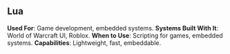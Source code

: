 ## Lua
**Used For**: Game development, embedded systems.
**Systems Built With It**: World of Warcraft UI, Roblox.
**When to Use**: Scripting for games, embedded systems.
**Capabilities**: Lightweight, fast, embeddable.
